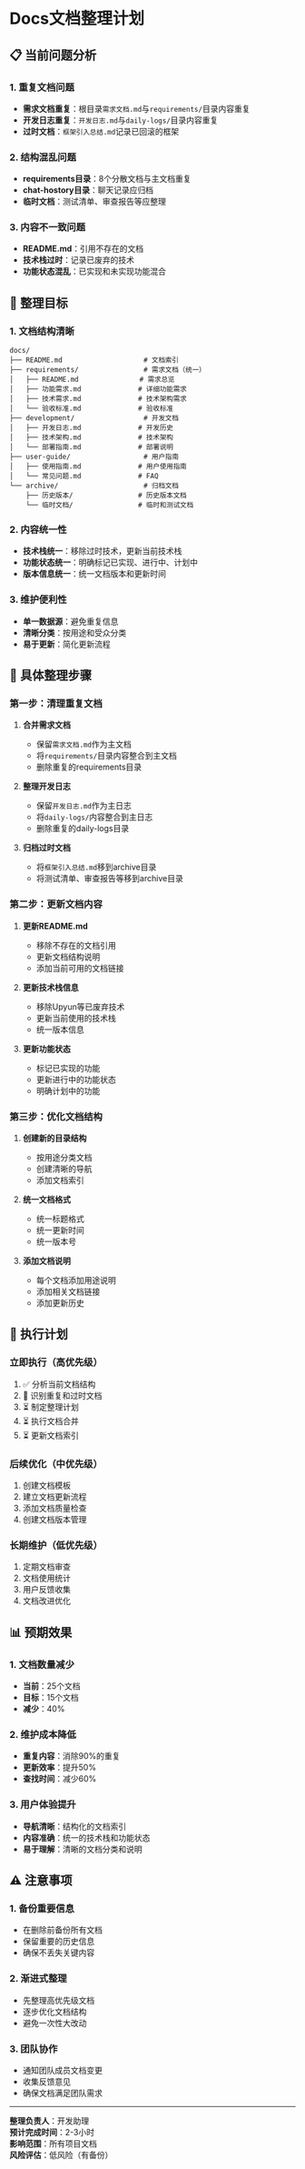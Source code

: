 # Docs文档整理计划

## 📋 当前问题分析

### 1. 重复文档问题
- **需求文档重复**：根目录`需求文档.md`与`requirements/`目录内容重复
- **开发日志重复**：`开发日志.md`与`daily-logs/`目录内容重复
- **过时文档**：`框架引入总结.md`记录已回滚的框架

### 2. 结构混乱问题
- **requirements目录**：8个分散文档与主文档重复
- **chat-hostory目录**：聊天记录应归档
- **临时文档**：测试清单、审查报告等应整理

### 3. 内容不一致问题
- **README.md**：引用不存在的文档
- **技术栈过时**：记录已废弃的技术
- **功能状态混乱**：已实现和未实现功能混合

## 🎯 整理目标

### 1. 文档结构清晰
```
docs/
├── README.md                    # 文档索引
├── requirements/                # 需求文档（统一）
│   ├── README.md               # 需求总览
│   ├── 功能需求.md              # 详细功能需求
│   ├── 技术需求.md              # 技术架构需求
│   └── 验收标准.md              # 验收标准
├── development/                 # 开发文档
│   ├── 开发日志.md              # 开发历史
│   ├── 技术架构.md              # 技术架构
│   └── 部署指南.md              # 部署说明
├── user-guide/                  # 用户指南
│   ├── 使用指南.md              # 用户使用指南
│   └── 常见问题.md              # FAQ
└── archive/                     # 归档文档
    ├── 历史版本/                # 历史版本文档
    └── 临时文档/                # 临时和测试文档
```

### 2. 内容统一性
- **技术栈统一**：移除过时技术，更新当前技术栈
- **功能状态统一**：明确标记已实现、进行中、计划中
- **版本信息统一**：统一文档版本和更新时间

### 3. 维护便利性
- **单一数据源**：避免重复信息
- **清晰分类**：按用途和受众分类
- **易于更新**：简化更新流程

## 📝 具体整理步骤

### 第一步：清理重复文档
1. **合并需求文档**
   - 保留`需求文档.md`作为主文档
   - 将`requirements/`目录内容整合到主文档
   - 删除重复的requirements目录

2. **整理开发日志**
   - 保留`开发日志.md`作为主日志
   - 将`daily-logs/`内容整合到主日志
   - 删除重复的daily-logs目录

3. **归档过时文档**
   - 将`框架引入总结.md`移到archive目录
   - 将测试清单、审查报告等移到archive目录

### 第二步：更新文档内容
1. **更新README.md**
   - 移除不存在的文档引用
   - 更新文档结构说明
   - 添加当前可用的文档链接

2. **更新技术栈信息**
   - 移除Upyun等已废弃技术
   - 更新当前使用的技术栈
   - 统一版本信息

3. **更新功能状态**
   - 标记已实现的功能
   - 更新进行中的功能状态
   - 明确计划中的功能

### 第三步：优化文档结构
1. **创建新的目录结构**
   - 按用途分类文档
   - 创建清晰的导航
   - 添加文档索引

2. **统一文档格式**
   - 统一标题格式
   - 统一更新时间
   - 统一版本号

3. **添加文档说明**
   - 每个文档添加用途说明
   - 添加相关文档链接
   - 添加更新历史

## 🚀 执行计划

### 立即执行（高优先级）
1. ✅ 分析当前文档结构
2. 🔄 识别重复和过时文档
3. ⏳ 制定整理计划
4. ⏳ 执行文档合并
5. ⏳ 更新文档索引

### 后续优化（中优先级）
1. 创建文档模板
2. 建立文档更新流程
3. 添加文档质量检查
4. 创建文档版本管理

### 长期维护（低优先级）
1. 定期文档审查
2. 文档使用统计
3. 用户反馈收集
4. 文档改进优化

## 📊 预期效果

### 1. 文档数量减少
- **当前**：25个文档
- **目标**：15个文档
- **减少**：40%

### 2. 维护成本降低
- **重复内容**：消除90%的重复
- **更新效率**：提升50%
- **查找时间**：减少60%

### 3. 用户体验提升
- **导航清晰**：结构化的文档索引
- **内容准确**：统一的技术栈和功能状态
- **易于理解**：清晰的文档分类和说明

## ⚠️ 注意事项

### 1. 备份重要信息
- 在删除前备份所有文档
- 保留重要的历史信息
- 确保不丢失关键内容

### 2. 渐进式整理
- 先整理高优先级文档
- 逐步优化文档结构
- 避免一次性大改动

### 3. 团队协作
- 通知团队成员文档变更
- 收集反馈意见
- 确保文档满足团队需求

---

**整理负责人**：开发助理  
**预计完成时间**：2-3小时  
**影响范围**：所有项目文档  
**风险评估**：低风险（有备份）

